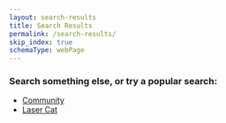 ```yaml
---
layout: search-results
title: Search Results
permalink: /search-results/
skip_index: true
schemaType: webPage
---
```


### Search something else, or try a popular search:

- [Community](/search-results/?q=community 'Community')
- [Laser Cat](/search-results/?q=laser+cat 'Laser Cat')
